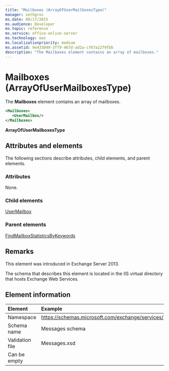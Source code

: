 ```yaml
---
title: "Mailboxes (ArrayOfUserMailboxesType)"
manager: sethgros
ms.date: 09/17/2015
ms.audience: Developer
ms.topic: reference
ms.service: office-online-server
ms.technology: ews
ms.localizationpriority: medium
ms.assetid: 9e433049-3ff9-467d-ad2a-c767a22f9fbb
description: "The Mailboxes element contains an array of mailboxes."
---
```


# Mailboxes (ArrayOfUserMailboxesType)

The **Mailboxes** element contains an array of mailboxes. 
  
```XML
<Mailboxes>
   <UserMailbox/>
</Mailboxes>
```

**ArrayOfUserMailboxesType**

## Attributes and elements

The following sections describe attributes, child elements, and parent elements.
  
### Attributes

None.
  
### Child elements

[UserMailbox](usermailbox.md)
  
### Parent elements

[FindMailboxStatisticsByKeywords](findmailboxstatisticsbykeywords.md)
  
## Remarks

This element was introduced in Exchange Server 2013.
  
The schema that describes this element is located in the IIS virtual directory that hosts Exchange Web Services.
  
## Element information

| Element | Example |
|:-----|:-----|
|Namespace  <br/> |https://schemas.microsoft.com/exchange/services/2006/messages  <br/> |
|Schema name  <br/> |Messages schema  <br/> |
|Validation file  <br/> |Messages.xsd  <br/> |
|Can be empty  <br/> ||
   


